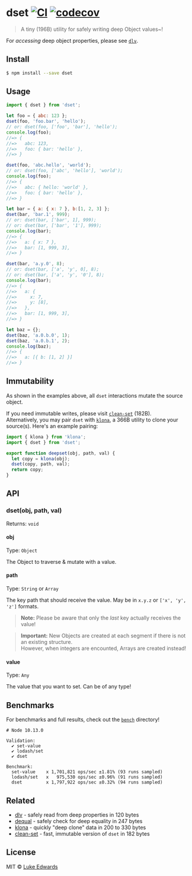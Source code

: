 # dset [![CI](https://github.com/lukeed/dset/workflows/CI/badge.svg?branch=master&event=push)](https://github.com/lukeed/dset/actions) [![codecov](https://badgen.net/codecov/c/github/lukeed/dset)](https://codecov.io/gh/lukeed/dset)

> A tiny (196B) utility for safely writing deep Object values~!

For _accessing_ deep object properties, please see [`dlv`](https://github.com/developit/dlv).

## Install

```sh
$ npm install --save dset
```


## Usage

```js
import { dset } from 'dset';

let foo = { abc: 123 };
dset(foo, 'foo.bar', 'hello');
// or: dset(foo, ['foo', 'bar'], 'hello');
console.log(foo);
//=> {
//=>   abc: 123,
//=>   foo: { bar: 'hello' },
//=> }

dset(foo, 'abc.hello', 'world');
// or: dset(foo, ['abc', 'hello'], 'world');
console.log(foo);
//=> {
//=>   abc: { hello: 'world' },
//=>   foo: { bar: 'hello' },
//=> }

let bar = { a: { x: 7 }, b:[1, 2, 3] };
dset(bar, 'bar.1', 999);
// or: dset(bar, ['bar', 1], 999);
// or: dset(bar, ['bar', '1'], 999);
console.log(bar);
//=> {
//=>   a: { x: 7 },
//=>   bar: [1, 999, 3],
//=> }

dset(bar, 'a.y.0', 8);
// or: dset(bar, ['a', 'y', 0], 8);
// or: dset(bar, ['a', 'y', '0'], 8);
console.log(bar);
//=> {
//=>   a: {
//=>     x: 7,
//=>     y: [8],
//=>   },
//=>   bar: [1, 999, 3],
//=> }

let baz = {};
dset(baz, 'a.0.b.0', 1);
dset(baz, 'a.0.b.1', 2);
console.log(baz);
//=> {
//=>   a: [{ b: [1, 2] }]
//=> }
```

## Immutability

As shown in the examples above, all `dset` interactions mutate the source object.

If you need immutable writes, please visit [`clean-set`](https://github.com/fwilkerson/clean-set) (182B).<br>
Alternatively, you may pair `dset` with [`klona`](https://github.com/lukeed/klona), a 366B utility to clone your source(s). Here's an example pairing:

```js
import { klona } from 'klona';
import { dset } from 'dset';

export function deepset(obj, path, val) {
  let copy = klona(obj);
  dset(copy, path, val);
  return copy;
}
```


## API

### dset(obj, path, val)

Returns: `void`

#### obj

Type: `Object`

The Object to traverse & mutate with a value.

#### path

Type: `String` or `Array`

The key path that should receive the value. May be in `x.y.z` or `['x', 'y', 'z']` formats.

> **Note:** Please be aware that only the _last_ key actually receives the value!

> **Important:** New Objects are created at each segment if there is not an existing structure.<br>However, when integers are encounted, Arrays are created instead!

#### value

Type: `Any`

The value that you want to set. Can be of any type!


## Benchmarks

For benchmarks and full results, check out the [`bench`](/bench) directory!

```
# Node 10.13.0

Validation:
  ✔ set-value
  ✔ lodash/set
  ✔ dset

Benchmark:
  set-value    x 1,701,821 ops/sec ±1.81% (93 runs sampled)
  lodash/set   x   975,530 ops/sec ±0.96% (91 runs sampled)
  dset         x 1,797,922 ops/sec ±0.32% (94 runs sampled)
```


## Related

- [dlv](https://github.com/developit/dlv) - safely read from deep properties in 120 bytes
- [dequal](https://github.com/lukeed/dequal) - safely check for deep equality in 247 bytes
- [klona](https://github.com/lukeed/klona) - quickly "deep clone" data in 200 to 330 bytes
- [clean-set](https://github.com/fwilkerson/clean-set) - fast, immutable version of `dset` in 182 bytes


## License

MIT © [Luke Edwards](https://lukeed.com)

